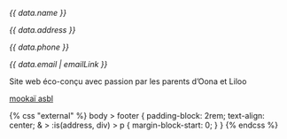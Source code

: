 <footer class="palette-contrast full-bleed-before flow" style="gap: 1rem;">
<address>
<p>{{ data.name }}</p>
<p>{{ data.address }}</p>
<p>{{ data.phone }}</p>
<p>{{ data.email | emailLink }}</p>
</address>
<div>
<p>Site web éco-conçu avec passion par les parents d’Oona et Liloo</p>
<p><a href="https://www.mookai.be/" target="_blank">mookaï asbl</a></p>
</div>
</footer>

{% css "external" %}
body > footer {
padding-block: 2rem;
text-align: center;
& > :is(address, div) > p {
margin-block-start: 0;
}
}
{% endcss %}
